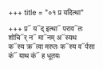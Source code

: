 +++
title = "०१ प्र यदित्था"

+++
प्र᳓ य᳓द् इत्था᳓ पराव᳓तः  
शोचि᳓र् न᳓ मा᳓नम् अ᳓स्यथ  
क᳓स्य क्र᳓त्वा मरुतः क᳓स्य व᳓र्पसा  
कं᳓ याथ कं᳓ ह धूतयः